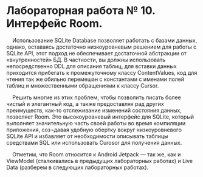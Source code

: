 # Лабораторная работа № 10. Интерфейс Room.

&nbsp;&nbsp;&nbsp;&nbsp;Использование SQLite Database позволяет работать с базами данных, однако, оставаясь достаточно низкоуровневым решением для работы с SQLite API, этот подход не обеспечивает достаточной абстракции от «внутренностей» БД. В частности, вы должны использовать непосредственно DDL для описания таблиц, для вставки данных приходится прибегать к промежуточному классу ContentValues, код для чтения так же обильно перемешан с константами с именами полей таблиц и множественными обращениями к классу Cursor.

&nbsp;&nbsp;&nbsp;&nbsp;Решить многие из этих проблем, чтобы позволить писать более чистый и элегантный код, а также предоставляя рад других преимуществ, как-то отслеживание изменений состояния данных, позволяет Room. Это высокоуровневый интерфейс для SQLite, который выполняет значительную часть своей работы во время компиляции приложения, соз¬давая удобную обертку вокруг низкоуровневого SQLite API и избавляет от необходимости описывать таблицы средствами SQL или использовать Curosor для получения данных.

&nbsp;&nbsp;&nbsp;&nbsp;Отметим, что Room относится к Android Jetpack — так же, как и ViewModel (сталкивались в предыдущих лабораторных работах) и Live Data (разберем в следующих лабораторных работах).
